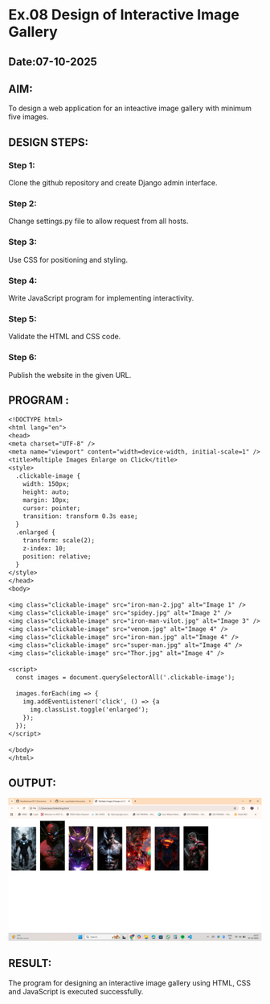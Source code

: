 # Ex.08 Design of Interactive Image Gallery
## Date:07-10-2025

## AIM:
To design a web application for an inteactive image gallery with minimum five images.

## DESIGN STEPS:

### Step 1:
Clone the github repository and create Django admin interface.

### Step 2:
Change settings.py file to allow request from all hosts.

### Step 3:
Use CSS for positioning and styling.

### Step 4:
Write JavaScript program for implementing interactivity.

### Step 5:
Validate the HTML and CSS code.

### Step 6:
Publish the website in the given URL.

## PROGRAM :
```
<!DOCTYPE html>
<html lang="en">
<head>
<meta charset="UTF-8" />
<meta name="viewport" content="width=device-width, initial-scale=1" />
<title>Multiple Images Enlarge on Click</title>
<style>
  .clickable-image {
    width: 150px;
    height: auto;
    margin: 10px;
    cursor: pointer;
    transition: transform 0.3s ease;
  }
  .enlarged {
    transform: scale(2);
    z-index: 10;
    position: relative;
  }
</style>
</head>
<body>

<img class="clickable-image" src="iron-man-2.jpg" alt="Image 1" />
<img class="clickable-image" src="spidey.jpg" alt="Image 2" />
<img class="clickable-image" src="iron-man-vilot.jpg" alt="Image 3" />
<img class="clickable-image" src="venom.jpg" alt="Image 4" />
<img class="clickable-image" src="iron-man.jpg" alt="Image 4" />
<img class="clickable-image" src="super-man.jpg" alt="Image 4" />
<img class="clickable-image" src="Thor.jpg" alt="Image 4" />

<script>
  const images = document.querySelectorAll('.clickable-image');

  images.forEach(img => {
    img.addEventListener('click', () => {a
      img.classList.toggle('enlarged');
    });
  });
</script>

</body>
</html>
```
## OUTPUT:
![alt text](image.png)
## RESULT:
The program for designing an interactive image gallery using HTML, CSS and JavaScript is executed successfully.
